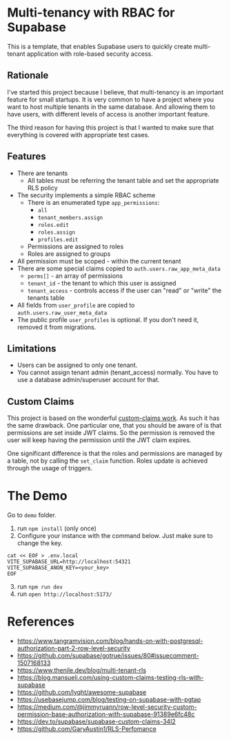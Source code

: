# Multi-tenancy with RBAC for Supabase

This is a template, that enables Supabase users to quickly create multi-tenant application
with role-based security access.

## Rationale

I've started this project because I believe, that multi-tenancy is an important feature for
small startups. It is very common to have a project where you want to host multiple tenants
in the same database. And allowing them to have users, with different levels of access is
another important feature.

The third reason for having this project is that I wanted to make sure that everything
is covered with appropriate test cases.

## Features

* There are tenants
    * All tables must be referring the tenant table and set the appropriate RLS policy
* The security implements a simple RBAC scheme
	* There is an enumerated type `app_permissions`:
         * `all`
         * `tenant_members.assign`
         * `roles.edit`
         * `roles.assign`
         * `profiles.edit`
	* Permissions are assigned to roles
	* Roles are assigned to groups
* All permission must be scoped - within the current tenant
* There are some special claims copied to `auth.users.raw_app_meta_data`
    * `perms[]` - an array of permissions
    * `tenant_id` - the tenant to which this user is assigned
    * `tenant_access` - controls access if the user can "read" or "write" the tenants table
* All fields from `user_profile` are copied to `auth.users.raw_user_meta_data`
* The public profile `user_profiles` is optional. If you don't need it, removed it from migrations.

## Limitations

- Users can be assigned to only one tenant.
- You cannot assign tenant admin (tenant_access) normally. You have to use a database admin/superuser account for that.

## Custom Claims

This project is based on the wonderful [custom-claims work](https://github.com/supabase-community/supabase-custom-claims). 
As such it has the same drawback. One particular one, that you should be aware of is that permissions are set 
inside JWT claims. So the permission is removed the user will keep having the permission until the JWT claim expires.

One significant difference is that the roles and permissions are managed by a table, not by calling the `set_claim`
function. Roles update is achieved through the usage of triggers.

# The Demo

Go to `demo` folder.

1. run `npm install` (only once)
2. Configure your instance with the command below. Just make sure to change the key.
```
cat << EOF > .env.local
VITE_SUPABASE_URL=http://localhost:54321
VITE_SUPABASE_ANON_KEY=<your_key>
EOF
````
3. run `npm run dev`
4. run `open http://localhost:5173/`

# References
* https://www.tangramvision.com/blog/hands-on-with-postgresql-authorization-part-2-row-level-security
* https://github.com/supabase/gotrue/issues/80#issuecomment-1507168133
* https://www.thenile.dev/blog/multi-tenant-rls
* https://blog.mansueli.com/using-custom-claims-testing-rls-with-supabase
* https://github.com/lyqht/awesome-supabase
* https://usebasejump.com/blog/testing-on-supabase-with-pgtap
* https://medium.com/@jimmyruann/row-level-security-custom-permission-base-authorization-with-supabase-91389e6fc48c
* https://dev.to/supabase/supabase-custom-claims-34l2
* https://github.com/GaryAustin1/RLS-Perfomance
